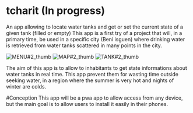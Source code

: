# tcharit (In progress)
An app allowing to locate water tanks and get or set the current state of a given tank (filled or empty)
This app is a first try of a project that will, in a primary time, be used in a specific city (Beni isguen) where drinking water is retrieved from water tanks scattered in many points in the city.

![MENU#2_thumb](https://github.com/user-attachments/assets/b98c238a-0933-43cc-9eb9-b658776f48d3)
![MAP#2_thumb](https://github.com/user-attachments/assets/993bf28b-8194-4fe3-be56-57cf219350cc)
![TANK#2_thumb](https://github.com/user-attachments/assets/120141ad-6724-42a6-b70c-f697d773cd3d)

The aim of this app is to allow to inhabitants to get state informations about water tanks in real time.
This app prevent them for wasting time outside seeking water, in a region where the summer is very hot and nights of winter are colds.


#Conception
This app will be a pwa app to allow access from any device, but the main goal is to allow users to install it easily in their phones.
